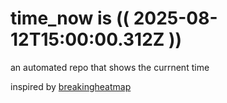# time_now is (( 2025-08-12T15:00:00.312Z ))

an automated repo that shows the currnent time

inspired by [breakingheatmap](https://github.com/breakingheatmap/breakingheatmap)